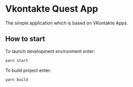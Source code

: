 # Vkontakte Quest App

The simple application which is based on VKontakte Apps.

## How to start

To launch development environment enter:

```sh
yarn start
```

To build project enter:

```sh
yarn build
```

